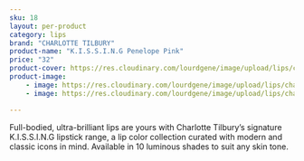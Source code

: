 ```yaml
---
sku: 18
layout: per-product
category: lips
brand: "CHARLOTTE TILBURY"
product-name: "K.I.S.S.I.N.G Penelope Pink"
price: "32"
product-cover: https://res.cloudinary.com/lourdgene/image/upload/lips/charlotte-luxury-lipstick/penelope-pink.jpg
product-image:
    - image: https://res.cloudinary.com/lourdgene/image/upload/lips/charlotte-luxury-lipstick/penelope-pink.jpg
    - image: https://res.cloudinary.com/lourdgene/image/upload/lips/charlotte-luxury-lipstick/penelope-pink-shade.jpg

---
```

Full-bodied, ultra-brilliant lips are yours with Charlotte Tilbury’s signature K.I.S.S.I.N.G lipstick range, a lip color collection curated with modern and classic icons in mind. Available in 10 luminous shades to suit any skin tone.

